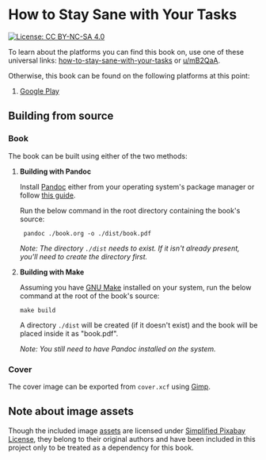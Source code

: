 # How to Stay Sane with Your Tasks

[![License: CC BY-NC-SA 4.0](https://licensebuttons.net/l/by-nc-sa/4.0/80x15.png)](https://creativecommons.org/licenses/by-nc-sa/4.0)

To learn about the platforms you can find this book on, use one of these universal links: [how-to-stay-sane-with-your-tasks](https://books2read.com/how-to-stay-sane-with-your-tasks) or [u/mB2QaA](https://books2read.com/u/mB2QaA).

Otherwise, this book can be found on the following platforms at this point:

1. [Google Play](https://play.google.com/store/books/details?id=hOU3EAAAQBAJ)

## Building from source

### Book

The book can be built using either of the two methods:

1. **Building with Pandoc**

    Install [Pandoc](https://pandoc.org) either from your operating system's package manager or follow [this guide](https://github.com/jgm/pandoc/blob/master/INSTALL.md).

    Run the below command in the root directory containing the book's source:

        pandoc ./book.org -o ./dist/book.pdf

    *Note: The directory `./dist` needs to exist. If it isn't already present, you'll need to create the directory first.*

2.  **Building with Make**

    Assuming you have [GNU Make](https://www.gnu.org/software/make) installed on your system, run the below command at the root of the book's source:

        make build

    A directory `./dist` will be created (if it doesn't exist) and the book will be placed inside it as "book.pdf".

    *Note: You still need to have Pandoc installed on the system.*

### Cover

The cover image can be exported from `cover.xcf` using [Gimp](https://www.gimp.org).

## Note about image assets

Though the included image [assets](assets) are licensed under [Simplified Pixabay License](https://pixabay.com/service/license), they belong to their original authors and have been included in this project only to be treated as a dependency for this book.
